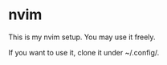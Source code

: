 # nvim
This is my nvim setup. You may use it freely.

If you want to use it, clone it under ~/.config/.
